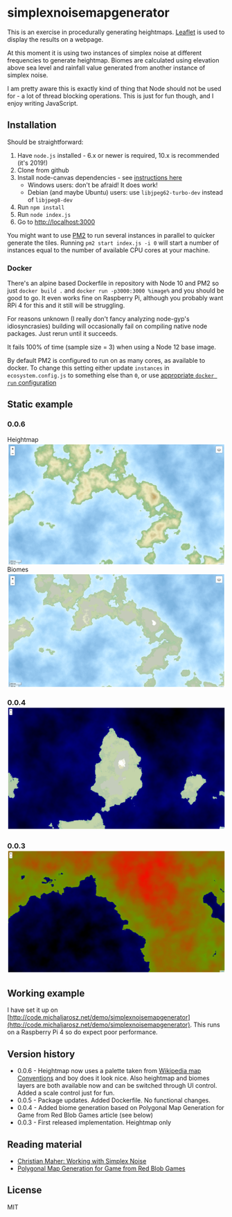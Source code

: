 # simplexnoisemapgenerator

This is an exercise in procedurally generating heightmaps. [Leaflet] is used to display the results on a webpage.

At this moment it is using two instances of simplex noise at different frequencies to generate heightmap. Biomes are calculated using elevation above sea level and rainfall value generated from another instance of simplex noise.

I am pretty aware this is exactly kind of thing that Node should not be used for - a lot of thread blocking operations. This is just for fun though, and I enjoy writing JavaScript.

## Installation

Should be straightforward:

1. Have `node.js` installed - 6.x or newer is required, 10.x is recommended (it's 2019!)
1. Clone from github
1. Install node-canvas dependencies - see [instructions here][node-canvas github]
   - Windows users: don't be afraid! It does work!
   - Debian (and maybe Ubuntu) users: use `libjpeg62-turbo-dev` instead of `libjpeg8-dev`
1. Run `npm install`
1. Run `node index.js`
1. Go to [http://localhost:3000](http://localhost:3000)

You might want to use [PM2] to run several instances in parallel to quicker generate the tiles. Running `pm2 start index.js -i 0` will start a number of instances equal to the number of available CPU cores at your machine.

### Docker

There's an alpine based Dockerfile in repository with Node 10 and PM2 so just `docker build .` and `docker run -p3000:3000 %image%` and you should be good to go. It even works fine on Raspberry Pi, although you probably want RPi 4 for this and it still will be struggling.

For reasons unknown (I really don't fancy analyzing node-gyp's idiosyncrasies) building will occasionally fail on compiling native node packages. Just rerun until it succeeds.

It fails 100% of time (sample size = 3) when using a Node 12 base image.

By default PM2 is configured to run on as many cores, as available to docker. To change this setting either update `instances` in `ecosystem.config.js` to something else than `0`, or use [appropriate `docker run` configuration][Docker RUN cpuset-constraint docs]

## Static example
### 0.0.6 
  Heightmap ![Example of generated map from 0.0.6](doc/screenshot.0.0.6.heightmap.png)
  Biomes ![Example of generated map from 0.0.6](doc/screenshot.0.0.6.biomes.png)
### 0.0.4 ![Example of generated map from 0.0.4](doc/screenshot.0.0.4.png)
### 0.0.3 ![Example of generated map from 0.0.3](doc/screenshot.0.0.3.png)

## Working example

I have set it up on [http://code.michaljarosz.net/demo/simplexnoisemapgenerator](http://code.michaljarosz.net/demo/simplexnoisemapgenerator). This runs on a Raspberry Pi 4 so do expect poor performance.

## Version history

* 0.0.6 - Heightmap now uses a palette taken from [Wikipedia map Conventions] and boy does it look nice. 
Also heightmap and biomes layers are both available now and can be switched through UI control.
Added a scale control just for fun.
* 0.0.5 - Package updates. Added Dockerfile. No functional changes.
* 0.0.4 - Added biome generation based on Polygonal Map Generation for Game from Red Blob Games article (see below)
* 0.0.3 - First released implementation. Heightmap only

## Reading material

* [Christian Maher: Working with Simplex Noise](https://cmaher.github.io/posts/working-with-simplex-noise/)
* [Polygonal Map Generation for Game from Red Blob Games](http://www-cs-students.stanford.edu/~amitp/game-programming/polygon-map-generation/)

## License

MIT

[Docker RUN cpuset-constraint docs]: https://docs.docker.com/engine/reference/run/#cpuset-constraint
[Leaflet]: http://leafletjs.com/
[node-canvas github]: https://github.com/Automattic/node-canvas
[PM2]: http://pm2.keymetrics.io/
[Wikipedia map conventions]: https://en.wikipedia.org/wiki/Wikipedia:WikiProject_Maps#/media/File:Maps_template-en.svg
